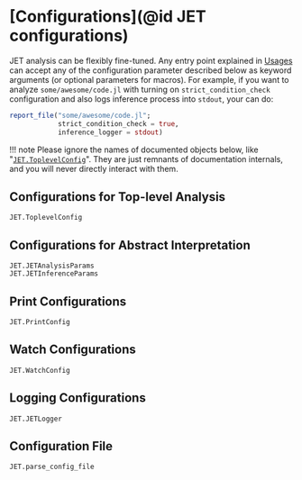 # [Configurations](@id JET configurations)

JET analysis can be flexibly fine-tuned.
Any entry point explained in [Usages](@ref) can accept any of the configuration parameter described below as keyword
arguments (or optional parameters for macros).
For example, if you want to analyze `some/awesome/code.jl` with turning on `strict_condition_check` configuration and
also logs inference process into `stdout`, your can do:
```julia
report_file("some/awesome/code.jl";
            strict_condition_check = true,
            inference_logger = stdout)
```

!!! note
    Please ignore the names of documented objects below, like "[`JET.ToplevelConfig`](@ref)".
    They are just remnants of documentation internals, and you will never directly interact with them.

## Configurations for Top-level Analysis

```@docs
JET.ToplevelConfig
```


## Configurations for Abstract Interpretation

```@docs
JET.JETAnalysisParams
JET.JETInferenceParams
```


## Print Configurations

```@docs
JET.PrintConfig
```


## Watch Configurations

```@docs
JET.WatchConfig
```


## Logging Configurations

```@docs
JET.JETLogger
```


## Configuration File

```@docs
JET.parse_config_file
```
